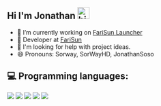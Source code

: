 ## Hi I'm Jonathan <img src="https://user-images.githubusercontent.com/1303154/88677602-1635ba80-d120-11ea-84d8-d263ba5fc3c0.gif" width="28px" alt="hi">

- 🔭 I’m currently working on [FariSun Launcher]()
- 👯 Developer at [FariSun](https://farisun.fr)
- 🤔 I'm looking for help with project ideas.
- 😄 Pronouns: Sorway, SorWayHD, JonathanSoso

## 💻 Programming languages:

<img src="https://img.shields.io/badge/Java%20-%23007396.svg?&style=for-the-badge&logo=Java&logoColor=white"/>    <img src="https://img.shields.io/badge/HTML5%20-%23E34F26.svg?&style=for-the-badge&logo=HTML5&logoColor=white"/>   <img src="https://img.shields.io/badge/CSS3%20-%231572B6.svg?&style=for-the-badge&logo=CSS3&logoColor=white"/>   <img src="https://img.shields.io/badge/JavaScript%20-%23F7DF1E.svg?&style=for-the-badge&logo=JavaScript&logoColor=white"/>    <img src="https://img.shields.io/badge/Python%20-%233776AB.svg?&style=for-the-badge&logo=Python&logoColor=white"/>  

